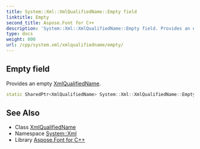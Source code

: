 ```yaml
---
title: System::Xml::XmlQualifiedName::Empty field
linktitle: Empty
second_title: Aspose.Font for C++
description: 'System::Xml::XmlQualifiedName::Empty field. Provides an empty XmlQualifiedName in C++.'
type: docs
weight: 800
url: /cpp/system.xml/xmlqualifiedname/empty/
---
```

## Empty field


Provides an empty [XmlQualifiedName](../).

```cpp
static SharedPtr<XmlQualifiedName> System::Xml::XmlQualifiedName::Empty
```

## See Also

* Class [XmlQualifiedName](../)
* Namespace [System::Xml](../../)
* Library [Aspose.Font for C++](../../../)
